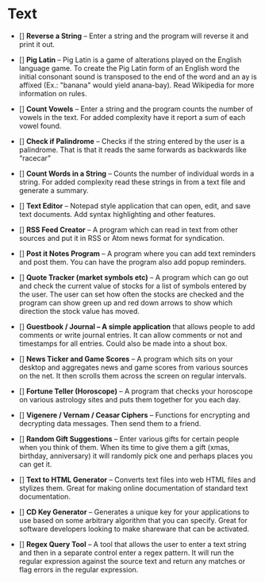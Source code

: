 # Text

- [] **Reverse a String** – Enter a string and the program will reverse it and print it out.

- [] **Pig Latin** – Pig Latin is a game of alterations played on the English language game. To create the Pig Latin form of an English word the initial consonant sound is transposed to the end of the word and an ay is affixed (Ex.: "banana" would yield anana-bay). Read Wikipedia for more information on rules.

- [] **Count Vowels** – Enter a string and the program counts the number of vowels in the text. For added complexity have it report a sum of each vowel found.

- [] **Check if Palindrome** – Checks if the string entered by the user is a palindrome. That is that it reads the same forwards as backwards like “racecar”

- [] **Count Words in a String** – Counts the number of individual words in a string. For added complexity read these strings in from a text file and generate a summary.

- [] **Text Editor** – Notepad style application that can open, edit, and save text documents. Add syntax highlighting and other features.

- [] **RSS Feed Creator** – A program which can read in text from other sources and put it in RSS or Atom news format for syndication.

- [] **Post it Notes Program** – A program where you can add text reminders and post them. You can have the program also add popup reminders.

- [] **Quote Tracker (market symbols etc)** – A program which can go out and check the current value of stocks for a list of symbols entered by the user. The user can set how often the stocks are checked and the program can show green up and red down arrows to show which direction the stock value has moved.

- [] **Guestbook / Journal – A simple application** that allows people to add comments or write journal entries. It can allow comments or not and timestamps for all entries. Could also be made into a shout box.

- [] **News Ticker and Game Scores** – A program which sits on your desktop and aggregates news and game scores from various sources on the net. It then scrolls them across the screen on regular intervals.

- [] **Fortune Teller (Horoscope)** – A program that checks your horoscope on various astrology sites and puts them together for you each day.

- [] **Vigenere / Vernam / Ceasar Ciphers** – Functions for encrypting and decrypting data messages. Then send them to a friend.

- [] **Random Gift Suggestions** – Enter various gifts for certain people when you think of them. When its time to give them a gift (xmas, birthday, anniversary) it will randomly pick one and perhaps places you can get it.

- [] **Text to HTML Generator** – Converts text files into web HTML files and stylizes them. Great for making online documentation of standard text documentation.

- [] **CD Key Generator** – Generates a unique key for your applications to use based on some arbitrary algorithm that you can specify. Great for software developers looking to make shareware that can be activated.

- [] **Regex Query Tool** – A tool that allows the user to enter a text string and then in a separate control enter a regex pattern. It will run the regular expression against the source text and return any matches or flag errors in the regular expression.